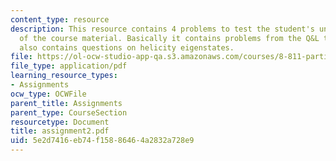 ```yaml
---
content_type: resource
description: This resource contains 4 problems to test the student's understanding
  of the course material. Basically it contains problems from the Q&L textbook. It
  also contains questions on helicity eigenstates.
file: https://ol-ocw-studio-app-qa.s3.amazonaws.com/courses/8-811-particle-physics-ii-fall-2005/5e2d7416eb74f15886464a2832a728e9_assignment2.pdf
file_type: application/pdf
learning_resource_types:
- Assignments
ocw_type: OCWFile
parent_title: Assignments
parent_type: CourseSection
resourcetype: Document
title: assignment2.pdf
uid: 5e2d7416-eb74-f158-8646-4a2832a728e9
---
```

